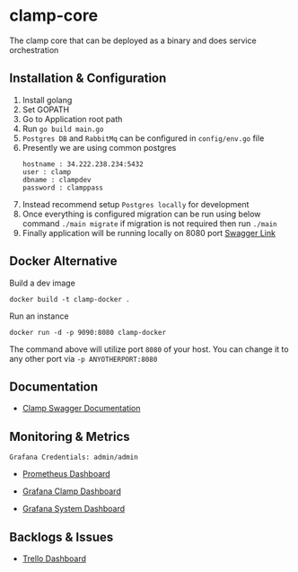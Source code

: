 # clamp-core

The clamp core that can be deployed as a binary and does service orchestration

## Installation & Configuration

1. Install golang
2. Set GOPATH
3. Go to Application root path
4. Run `go build main.go`
5. `Postgres DB` and `RabbitMq` can be configured in `config/env.go` file
6. Presently we are using common postgres 
   ```
   hostname : 34.222.238.234:5432 
   user : clamp 
   dbname : clampdev
   password : clamppass
   ```
7. Instead recommend setup `Postgres locally` for development
8. Once everything is configured migration can be run using below command
   `./main migrate` if migration is not required then run `./main`
9. Finally application will be running locally on 8080 port [Swagger Link](http://localhost:8080/swagger/index.html)


## Docker Alternative

Build a dev image

```
docker build -t clamp-docker .

```

Run an instance

```
docker run -d -p 9090:8080 clamp-docker
```

The command above will utilize port `8080` of your host.
You can change it to any other port via `-p ANYOTHERPORT:8080`

## Documentation

- [Clamp Swagger Documentation](http://54.190.89.41:8080/swagger/index.html)

## Monitoring & Metrics

``
Grafana Credentials: admin/admin
``

- [Prometheus Dashboard](http://54.190.89.41:9090/graph)

- [Grafana Clamp Dashboard](http://54.190.89.41:3000/d/Ai6xpCgGz/clamp-dashboard?orgId=1)

- [Grafana System Dashboard](http://54.190.89.41:3000/d/rYdddlPWk/node-exporter-full?orgId=1&from=now-3h&to=now)

## Backlogs & Issues

- [Trello Dashboard](https://trello.com/b/oFb5UxvS/clamp)
